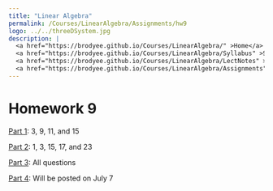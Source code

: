 ```yaml
---
title: "Linear Algebra"
permalink: /Courses/LinearAlgebra/Assignments/hw9
logo: ../../threeDSystem.jpg
description: |
  <a href="https://brodyee.github.io/Courses/LinearAlgebra/" >Home</a> <br />
  <a href="https://brodyee.github.io/Courses/LinearAlgebra/Syllabus" >Syllabus</a> <br />
  <a href="https://brodyee.github.io/Courses/LinearAlgebra/LectNotes" >Lecture Notes</a> <br />
  <a href="https://brodyee.github.io/Courses/LinearAlgebra/Assignments" >Assignments</a>
---
```


# Homework 9

[Part 1](https://brodyee.github.io/Courses/LinearAlgebra/HWs/diagHW.pdf): 3, 9, 11, and 15

[Part 2](https://brodyee.github.io/Courses/LinearAlgebra/HWs/orthogDiagHW.pdf): 1, 3, 15, 17, and 23

[Part 3](https://brodyee.github.io/Courses/LinearAlgebra/HWs/hw9part3.html): All questions

[Part 4](https://brodyee.github.io/Courses/LinearAlgebra/HWs/leastSquaresHW.pdf): Will be posted on July 7
